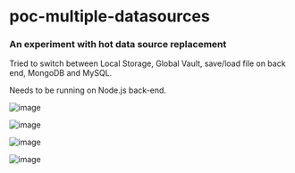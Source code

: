 # poc-multiple-datasources

### An experiment with hot data source replacement

Tried to switch between Local Storage, Global Vault, save/load file on back end, MongoDB and MySQL.

Needs to be running on Node.js back-end.

![image](https://github.com/user-attachments/assets/b032f4da-7b95-4133-97d5-36cad38a6dec)

![image](https://github.com/user-attachments/assets/95a3485f-4bf8-48ec-abae-1bdf42f02c8d)

![image](https://github.com/user-attachments/assets/55331d28-244e-423b-84cc-5793daf6c622)

![image](https://github.com/user-attachments/assets/ba162366-a98c-442e-8678-32a1211ee168)
